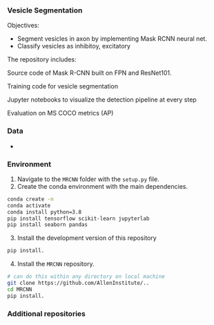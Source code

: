 
### Vesicle Segmentation

Objectives:
 - Segment vesicles in axon by implementing Mask RCNN neural net. 
 - Classify vesicles as inhibitoy, excitatory

The repository includes:

Source code of Mask R-CNN built on FPN and ResNet101.

Training code for vesicle segmentation

Jupyter notebooks to visualize the detection pipeline at every step

Evaluation on MS COCO metrics (AP)


### Data
 - 

### Environment

1. Navigate to the `MRCNN` folder with the `setup.py` file.
2. Create the conda environment with the main dependencies.
```bash
conda create -n 
conda activate 
conda install python=3.8
pip install tensorflow scikit-learn jupyterlab
pip install seaborn pandas 

```
3. Install the development version of this repository
```bash
pip install.
```

4. Install the `MRCNN` repository.  
```bash
# can do this within any directory on local machine
git clone https://github.com/AllenInstitute/..
cd MRCNN
pip install.
```


### Additional repositories

